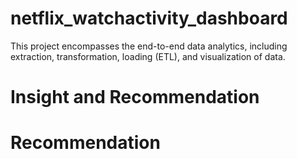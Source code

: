 # netflix_watchactivity_dashboard
This project encompasses the end-to-end data analytics, including extraction, transformation, loading (ETL), and visualization of data.

# Insight and Recommendation


# Recommendation
